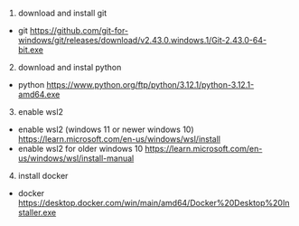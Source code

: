 1. download and install git 
- git https://github.com/git-for-windows/git/releases/download/v2.43.0.windows.1/Git-2.43.0-64-bit.exe
2. download and instal python
- python https://www.python.org/ftp/python/3.12.1/python-3.12.1-amd64.exe
3. enable wsl2
- enable wsl2 (windows 11 or newer windows 10) https://learn.microsoft.com/en-us/windows/wsl/install
- enable wsl2 for older windows 10 https://learn.microsoft.com/en-us/windows/wsl/install-manual
4. install docker
- docker https://desktop.docker.com/win/main/amd64/Docker%20Desktop%20Installer.exe
